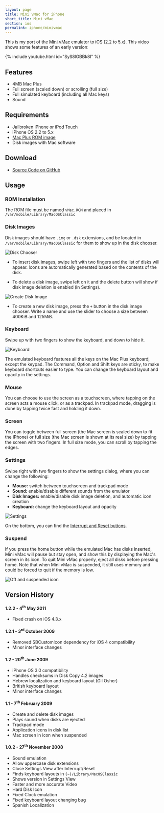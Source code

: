 ```yaml
---
layout: page
title: Mini vMac for iPhone
short_title: Mini vMac
section: ios
permalink: iphone/minivmac
---
```


This is my port of the [Mini vMac](http://www.gryphel.com/c/minivmac/) emulator
to iOS (2.2 to 5.x). This video shows some features of an early version:

{% include youtube.html id="SyS8lOBBk8I" %}

## Features

* 4MB Mac Plus
* Full screen (scaled down) or scrolling (full size)
* Full simulated keyboard (including all Mac keys)
* Sound

## Requirements

* Jailbroken iPhone or iPod Touch
* iPhone OS 2.2 to 5.x
* [Mac Plus ROM image](http://www.gryphel.com/c/minivmac/start.html)
* Disk images with Mac software

## Download

* <a class="icon-social-github" href="https://github.com/zydeco/minivmac4iphone"> Source Code on GitHub</a>

## Usage

### ROM Installation

The ROM file must be named `vMac.ROM` and placed in `/var/mobile/Library/MacOSClassic`

### Disk Images

Disk images should have `.img` or `.dsk` extensions, and be located in
`/var/mobile/Library/MacOSClassic` for them to show up in the disk chooser.

![Disk Chooser](/images/minivmac4iphone/1-insert-disk.png)

* To insert disk images, swipe left with two fingers and the list of disks will
    appear. Icons are automatically generated based on the contents of the disk.

* To delete a disk image, swipe left on it and the delete button will show if disk
    image deletion is enabled (in Settings).

![Create Disk Image](/images/minivmac4iphone/2-new-disk.png)

* To create a new disk image, press the `+` button in the disk image chooser.
    Write a name and use the slider to choose a size between 400KiB and 125MiB.

### Keyboard

Swipe up with two fingers to show the keyboard, and down to hide it.

![Keyboard](/images/minivmac4iphone/3-keyboard.png)

The emulated keyboard features all the keys on the Mac Plus keyboard, except
the keypad. The Command, Option and Shift keys are sticky, to make keyboard
shortcuts easier to type. You can change the keyboard layout and opacity in the
settings.

### Mouse

You can choose to use the screen as a touchscreen, where tapping on the screen
acts a mouse click, or as a trackpad. In trackpad mode, dragging is done by
tapping twice fast and holding it down.

### Screen

You can toggle between full screen (the Mac screen is scaled down to fit the
iPhone) or full size (the Mac screen is shown at its real size) by tapping the
screen with two fingers. In full size mode, you can scroll by tapping the edges.

### Settings

Swipe right with two fingers to show the settings dialog, where you can change
the following:

* **Mouse:** switch between touchscreen and trackpad mode
* **Sound:** enable/disable different sounds from the emulator
* **Disk Images:** enable/disable disk image deletion, and automatic icon creation
* **Keyboard:** change the keyboard layout and opacity

![Settings](/images/minivmac4iphone/4-settings.png)

On the bottom, you can find the [Interrupt and Reset buttons](https://en.wikipedia.org/wiki/Programmer%27s_key).

### Suspend

If you press the home button while the emulated Mac has disks inserted, Mini
vMac will pause but stay open, and show this by displaying the Mac's screen in
its icon. To quit Mini vMac properly, eject all disks before pressing home.
Note that when Mini vMac is suspended, it still uses memory and could be forced
to quit if the memory is low.

![Off and suspended icon](/images/minivmac4iphone/5-suspended-icon.png)

## Version History

#### 1.2.2 - 4<sup>th</sup> May 2011

* Fixed crash on iOS 4.3.x

#### 1.2.1 - 3<sup>rd</sup> October 2009

* Removed SBCustomIcon dependency for iOS 4 compatibility
* Minor interface changes

#### 1.2 - 20<sup>th</sup> June 2009

* iPhone OS 3.0 compatibility
* Handles checksums in Disk Copy 4.2 images
* Hebrew localization and keyboard layout (Gil Osher)
* British keyboard layout
* Minor interface changes

#### 1.1 -  7<sup>th</sup> February 2009

* Create and delete disk images
* Plays sound when disks are ejected
* Trackpad mode
* Application icons in disk list
* Mac screen in icon when suspended

#### 1.0.2 - 27<sup>th</sup> November 2008

* Sound emulation
* Allow uppercase disk extensions
* Close Settings View after Interrupt/Reset
* Finds keyboard layouts in `(~)/Library/MacOSClassic`
* Shows version in Settings View
* Faster and more accurate Video
* Hard Disk Icon
* Fixed Clock emulation
* Fixed keyboard layout changing bug
* Spanish Localization
